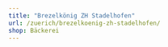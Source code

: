 ```yaml
---
title: "Brezelkönig ZH Stadelhofen"
url: /zuerich/brezelkoenig-zh-stadelhofen/
shop: Bäckerei
---
```

